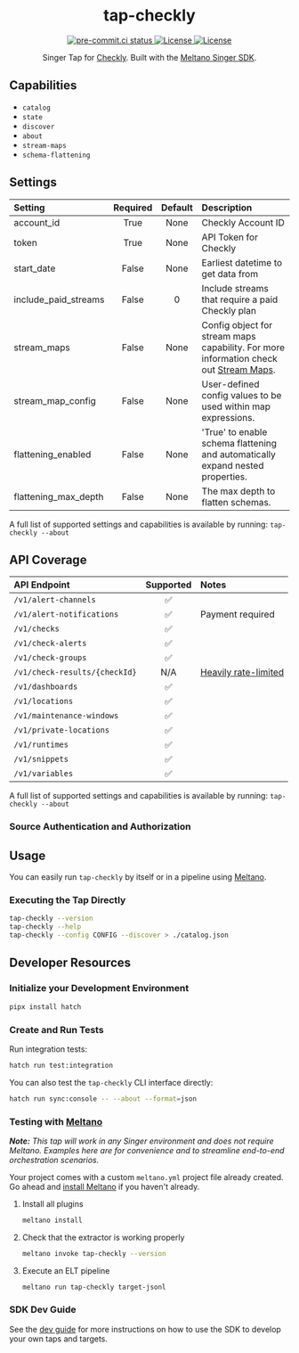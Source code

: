 <div align="center">

# tap-checkly

<div>
  <a href="https://results.pre-commit.ci/latest/github/edgarrmondragon/tap-checkly/main">
    <img alt="pre-commit.ci status" src="https://results.pre-commit.ci/badge/github/edgarrmondragon/tap-checkly/main.svg"/>
  </a>
  <a href="https://github.com/edgarrmondragon/tap-checkly/blob/main/LICENSE">
    <img alt="License" src="https://img.shields.io/github/license/edgarrmondragon/tap-checkly"/>
  </a>
  <a href="https://github.com/edgarrmondragon/tap-checkly/">
    <img alt="License" src="https://img.shields.io/pypi/pyversions/tap-checkly"/>
  </a>
</div>

Singer Tap for [Checkly](https://www.checklyhq.com/). Built with the [Meltano Singer SDK](https://sdk.meltano.com).

</div>

## Capabilities

* `catalog`
* `state`
* `discover`
* `about`
* `stream-maps`
* `schema-flattening`

## Settings

| Setting             | Required | Default | Description |
|:--------------------|:--------:|:-------:|:------------|
| account_id          | True     | None    | Checkly Account ID |
| token               | True     | None    | API Token for Checkly |
| start_date          | False    | None    | Earliest datetime to get data from |
| include_paid_streams| False    |       0 | Include streams that require a paid Checkly plan |
| stream_maps         | False    | None    | Config object for stream maps capability. For more information check out [Stream Maps](https://sdk.meltano.com/en/latest/stream_maps.html). |
| stream_map_config   | False    | None    | User-defined config values to be used within map expressions. |
| flattening_enabled  | False    | None    | 'True' to enable schema flattening and automatically expand nested properties. |
| flattening_max_depth| False    | None    | The max depth to flatten schemas. |

A full list of supported settings and capabilities is available by running: `tap-checkly --about`

## API Coverage

| API Endpoint                  | Supported | Notes                     |
| :---------------------------- | :-------: | :------------------------ |
| `/v1/alert-channels`          |    ✅     |                            |
| `/v1/alert-notifications`     |    ✅     |  Payment required          |
| `/v1/checks`                  |    ✅     |                            |
| `/v1/check-alerts`            |    ✅     |                            |
| `/v1/check-groups`            |    ✅     |                            |
| `/v1/check-results/{checkId}` |    N/A    | [Heavily rate-limited][1] |
| `/v1/dashboards`              |    ✅     |                            |
| `/v1/locations`               |    ✅     |                            |
| `/v1/maintenance-windows`     |    ✅     |                            |
| `/v1/private-locations`       |    ✅     |                            |
| `/v1/runtimes`                |    ✅     |                            |
| `/v1/snippets`                |    ✅     |                            |
| `/v1/variables`               |    ✅     |                            |

A full list of supported settings and capabilities is available by running: `tap-checkly --about`

### Source Authentication and Authorization

## Usage

You can easily run `tap-checkly` by itself or in a pipeline using [Meltano](https://meltano.com/).

### Executing the Tap Directly

```bash
tap-checkly --version
tap-checkly --help
tap-checkly --config CONFIG --discover > ./catalog.json
```

## Developer Resources

### Initialize your Development Environment

```bash
pipx install hatch
```

### Create and Run Tests

Run integration tests:

```bash
hatch run test:integration
```

You can also test the `tap-checkly` CLI interface directly:

```bash
hatch run sync:console -- --about --format=json
```

### Testing with [Meltano](https://www.meltano.com)

_**Note:** This tap will work in any Singer environment and does not require Meltano.
Examples here are for convenience and to streamline end-to-end orchestration scenarios._

Your project comes with a custom `meltano.yml` project file already created. Go ahead and [install Meltano](https://docs.meltano.com/getting-started/installation/) if you haven't already.

1. Install all plugins

   ```bash
   meltano install
   ```

1. Check that the extractor is working properly

   ```bash
   meltano invoke tap-checkly --version
   ```

1. Execute an ELT pipeline

   ```bash
   meltano run tap-checkly target-jsonl
   ```

### SDK Dev Guide

See the [dev guide](https://sdk.meltano.com/en/latest/dev_guide.html) for more instructions on how to use the SDK to develop your own taps and targets.

[1]: https://developers.checklyhq.com/reference/getv1checkresultscheckid
